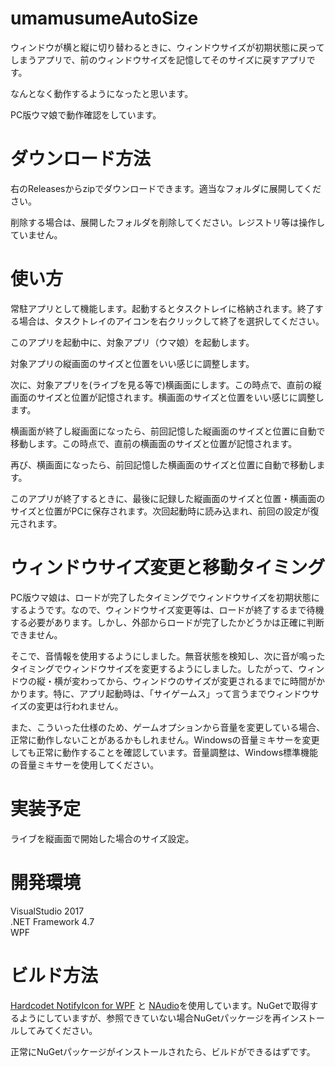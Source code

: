 # umamusumeAutoSize
ウィンドウが横と縦に切り替わるときに、ウィンドウサイズが初期状態に戻ってしまうアプリで、前のウィンドウサイズを記憶してそのサイズに戻すアプリです。  

なんとなく動作するようになったと思います。

PC版ウマ娘で動作確認をしています。

# ダウンロード方法
右のReleasesからzipでダウンロードできます。適当なフォルダに展開してください。

削除する場合は、展開したフォルダを削除してください。レジストリ等は操作していません。

# 使い方
常駐アプリとして機能します。起動するとタスクトレイに格納されます。終了する場合は、タスクトレイのアイコンを右クリックして終了を選択してください。

このアプリを起動中に、対象アプリ（ウマ娘）を起動します。

対象アプリの縦画面のサイズと位置をいい感じに調整します。

次に、対象アプリを(ライブを見る等で)横画面にします。この時点で、直前の縦画面のサイズと位置が記憶されます。横画面のサイズと位置をいい感じに調整します。

横画面が終了し縦画面になったら、前回記憶した縦画面のサイズと位置に自動で移動します。この時点で、直前の横画面のサイズと位置が記憶されます。

再び、横画面になったら、前回記憶した横画面のサイズと位置に自動で移動します。

このアプリが終了するときに、最後に記録した縦画面のサイズと位置・横画面のサイズと位置がPCに保存されます。次回起動時に読み込まれ、前回の設定が復元されます。

# ウィンドウサイズ変更と移動タイミング
PC版ウマ娘は、ロードが完了したタイミングでウィンドウサイズを初期状態にするようです。なので、ウィンドウサイズ変更等は、ロードが終了するまで待機する必要があります。しかし、外部からロードが完了したかどうかは正確に判断できません。

そこで、音情報を使用するようにしました。無音状態を検知し、次に音が鳴ったタイミングでウィンドウサイズを変更するようにしました。したがって、ウィンドウの縦・横が変わってから、ウィンドウのサイズが変更されるまでに時間がかかります。特に、アプリ起動時は、「サイゲームス」って言うまでウィンドウサイズの変更は行われません。

また、こういった仕様のため、ゲームオプションから音量を変更している場合、正常に動作しないことがあるかもしれません。Windowsの音量ミキサーを変更しても正常に動作することを確認しています。音量調整は、Windows標準機能の音量ミキサーを使用してください。

# 実装予定
ライブを縦画面で開始した場合のサイズ設定。

# 開発環境
VisualStudio 2017  
.NET Framework 4.7  
WPF

# ビルド方法
 [Hardcodet NotifyIcon for WPF](https://github.com/hardcodet/wpf-notifyicon) と [NAudio](https://github.com/naudio/NAudio)を使用しています。NuGetで取得するようにしていますが、参照できていない場合NuGetパッケージを再インストールしてみてください。  

 正常にNuGetパッケージがインストールされたら、ビルドができるはずです。
